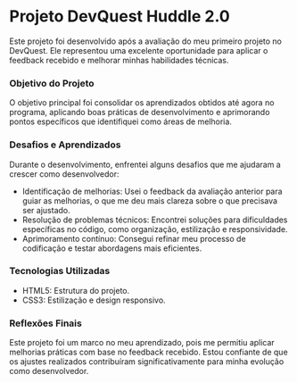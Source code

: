 # Projeto DevQuest Huddle 2.0
Este projeto foi desenvolvido após a avaliação do meu primeiro projeto no DevQuest. Ele representou uma excelente oportunidade para aplicar o feedback recebido e melhorar minhas habilidades técnicas.

### Objetivo do Projeto
O objetivo principal foi consolidar os aprendizados obtidos até agora no programa, aplicando boas práticas de desenvolvimento e aprimorando pontos específicos que identifiquei como áreas de melhoria.

### Desafios e Aprendizados
Durante o desenvolvimento, enfrentei alguns desafios que me ajudaram a crescer como desenvolvedor:

- Identificação de melhorias: Usei o feedback da avaliação anterior para guiar as melhorias, o que me deu mais clareza sobre o que precisava ser ajustado.
- Resolução de problemas técnicos: Encontrei soluções para dificuldades específicas no código, como organização, estilização e responsividade.
- Aprimoramento contínuo: Consegui refinar meu processo de codificação e testar abordagens mais eficientes.

### Tecnologias Utilizadas
- HTML5: Estrutura do projeto.
- CSS3: Estilização e design responsivo.
  
### Reflexões Finais
Este projeto foi um marco no meu aprendizado, pois me permitiu aplicar melhorias práticas com base no feedback recebido. Estou confiante de que os ajustes realizados contribuíram significativamente para minha evolução como desenvolvedor.
